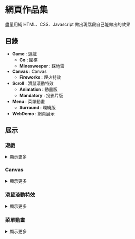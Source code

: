 # 網頁作品集

盡量用純 HTML、CSS、Javascript 做出現階段自己能做出的效果

## 目錄

-   **Game** : 遊戲
    -   **Go** : 圍棋
    -   **Minesweeper** : 踩地雷
-   **Canvas** : Canvas
    -   **Fireworks** : 煙火特效
-   **Scroll** : 滑鼠滾動特效
    -   **Animation** : 動畫版
    -   **Mandatory** : 投影片版
-   **Menu** : 菜單動畫
    -   **Surround** : 環繞版
-   **WebDemo** : 網頁展示

## 展示

### 遊戲

<details><summary>顯示更多</summary>

#### 圍棋

![展示圍棋0](Images/Game_Go_0.gif '展示圍棋0')

> 當棋子沒氣時會被提子，但當出現打劫(無限互相提子)時，需要找劫材後，才能再提劫

![展示圍棋1](Images/Game_Go_1.gif '展示圍棋1')

> 棋子無法自殺，但是如果下在的是自殺處，卻可以吃掉對方棋子時，此步不算自殺棋

#### 踩地雷

> 踩到地雷就會死，初階地雷數: 9，中階地雷數: 40，高階地雷數: 99

</details>

### Canvas

<details><summary>顯示更多</summary>

#### 煙火特效

![煙火特效0](Images/Canvas_Fireworks_0.gif '煙火特效')

> 點擊畫面會出現煙火

</details>

### 滑鼠滾動特效

<details><summary>顯示更多</summary>

#### 滑鼠滾動特效(動畫)

![滑鼠滾動特效0](Images/Scroll_Animation_0.gif '滑鼠滾動特效')

> 滑鼠滾輪滾到哪，動畫效果就播到哪

#### 滑鼠滾動特效(投影片)

> 設定滾動吸附方式即可，scroll-snap-type: (x || y) mandatory;

</details>

### 菜單動畫

<details><summary>顯示更多</summary>

#### 菜單動畫(環繞)

![菜單動畫0](Images/Menu_Surround_0.gif '菜單動畫0')

> 菜單開關的動畫

</details>
